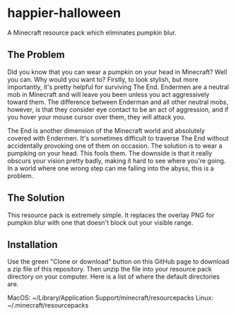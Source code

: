 # happier-halloween
A Minecraft resource pack which eliminates pumpkin blur.

The Problem
---
Did you know that you can wear a pumpkin on your head in Minecraft? Well you
can. Why would you want to? Firstly, to look stylish, but more importantly,
it's pretty helpful for surviving The End. Endermen are a neutral mob in
Minecraft and will leave you been unless you act aggressively toward them. The
difference between Enderman and all other neutral mobs, however, is that they
consider eye contact to be an act of aggression, and if you hover your mouse
cursor over them, they will attack you.

The End is another dimension of the Minecraft world and absolutely covered with
Endermen. It's sometimes difficult to traverse The End without accidentally
provoking one of them on occasion. The solution is to wear a pumpking on your
head. This fools them. The downside is that it really obscurs your vision
pretty badly, making it hard to see where you're going. In a world where one
wrong step can me falling into the abyss, this is a problem.

The Solution
---
This resource pack is extremely simple. It replaces the overlay PNG for pumpkin
blur with one that doesn't block out your visible range.

Installation
---
Use the green "Clone or download" button on this GitHub page to download a zip
file of this repository. Then unzip the file into your resource pack directory
on your computer. Here is a list of where the default directories are.

MacOS: ~/Library/Application Support/minecraft/resourcepacks
Linux: ~/.minecraft/resourcepacks
